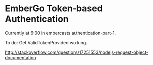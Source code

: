 # EmberGo Token-based Authentication

Currently at 6:00 in embercasts authentication-part-1.

To do: Get ValidTokenProvided working.


http://stackoverflow.com/questions/17251553/nodejs-request-object-documentation